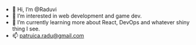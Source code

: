 - 👋 Hi, I’m @Raduvi
- 👀 I’m interested in web development and game dev.
- 🌱 I’m currently learning more about React, DevOps and whatever shiny thing I see.
- 📫 patruica.radu@gmail.com

<!---
Raduvi/Raduvi is a ✨ special ✨ repository because its `README.md` (this file) appears on your GitHub profile.
You can click the Preview link to take a look at your changes.
--->
